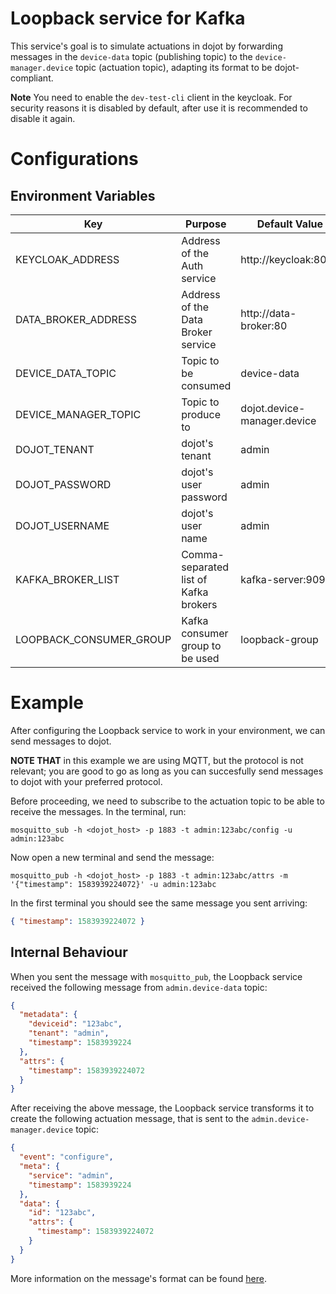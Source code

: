 # Loopback service for Kafka

This service's goal is to simulate actuations in dojot by forwarding messages in the `device-data`
topic (publishing topic) to the `device-manager.device` topic (actuation topic), adapting its format
to be dojot-compliant.

__Note__ You need to enable the `dev-test-cli` client in the keycloak. For security reasons it is disabled by default, after use it is recommended to disable it again.

# Configurations

## Environment Variables

Key                     | Purpose                               | Default Value               | Valid Values     |
----------------------- | ------------------------------------- | --------------------------- | ---------------- |
KEYCLOAK_ADDRESS            | Address of the Auth service           | http://keycloak:8080            | hostname/IP:port |
DATA_BROKER_ADDRESS     | Address of the Data Broker service    | http://data-broker:80       | hostname/IP:port |
DEVICE_DATA_TOPIC       | Topic to be consumed                  | device-data                 | string           |
DEVICE_MANAGER_TOPIC    | Topic to produce to                   | dojot.device-manager.device | string           |
DOJOT_TENANT          | dojot's  tenant                 | admin                       | string           |
DOJOT_PASSWORD          | dojot's user password                 | admin                       | string           |
DOJOT_USERNAME          | dojot's user name                     | admin                       | string           |
KAFKA_BROKER_LIST       | Comma-separated list of Kafka brokers | kafka-server:9092           | hostname/IP:port |
LOOPBACK_CONSUMER_GROUP | Kafka consumer group to be used       | loopback-group              | string           |

# Example

After configuring the Loopback service to work in your environment, we can send messages to dojot.

__NOTE THAT__ in this example we are using MQTT, but the protocol is not relevant; you are good to
go as long as you can succesfully send messages to dojot with your preferred protocol.

Before proceeding, we need to subscribe to the actuation topic to be able to receive the messages.
In the terminal, run:

```shell
mosquitto_sub -h <dojot_host> -p 1883 -t admin:123abc/config -u admin:123abc
```

Now open a new terminal and send the message:

```shell
mosquitto_pub -h <dojot_host> -p 1883 -t admin:123abc/attrs -m '{"timestamp": 1583939224072}' -u admin:123abc
```

In the first terminal you should see the same message you sent arriving:

```json
{ "timestamp": 1583939224072 }
```

## Internal Behaviour

When you sent the message with `mosquitto_pub`, the Loopback service received the following message
from `admin.device-data` topic:

```json
{
  "metadata": {
    "deviceid": "123abc",
    "tenant": "admin",
    "timestamp": 1583939224
  },
  "attrs": {
    "timestamp": 1583939224072
  }
}
```

After receiving the above message, the Loopback service transforms it to create the following
actuation message, that is sent to the `admin.device-manager.device` topic:

```json
{
  "event": "configure",
  "meta": {
    "service": "admin",
    "timestamp": 1583939224
  },
  "data": {
    "id": "123abc",
    "attrs": {
      "timestamp": 1583939224072
    }
  }
}
```

More information on the message's format can be found
[here](https://dojotdocs.readthedocs.io/projects/DeviceManager/en/latest/kafka-messages.html).
